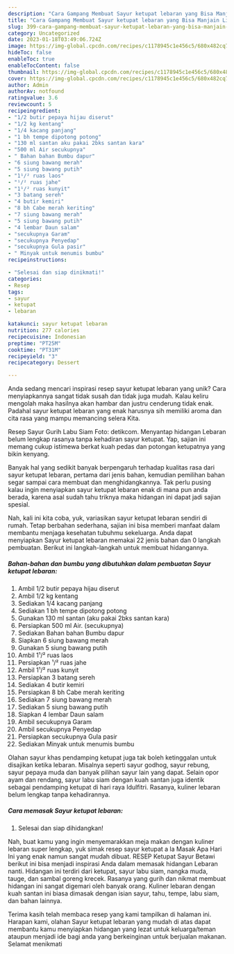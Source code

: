 ```yaml
---
description: "Cara Gampang Membuat Sayur ketupat lebaran yang Bisa Manjain Lidah"
title: "Cara Gampang Membuat Sayur ketupat lebaran yang Bisa Manjain Lidah"
slug: 399-cara-gampang-membuat-sayur-ketupat-lebaran-yang-bisa-manjain-lidah
category: Uncategorized
date: 2023-01-18T03:49:06.724Z
image: https://img-global.cpcdn.com/recipes/c1178945c1e456c5/680x482cq70/sayur-ketupat-lebaran-foto-resep-utama.jpg
hideToc: false
enableToc: true
enableTocContent: false
thumbnail: https://img-global.cpcdn.com/recipes/c1178945c1e456c5/680x482cq70/sayur-ketupat-lebaran-foto-resep-utama.jpg
cover: https://img-global.cpcdn.com/recipes/c1178945c1e456c5/680x482cq70/sayur-ketupat-lebaran-foto-resep-utama.jpg
author: Admin
authorAv: notfound
ratingvalue: 3.6
reviewcount: 5
recipeingredient:
- "1/2 butir pepaya hijau diserut"
- "1/2 kg kentang"
- "1/4 kacang panjang"
- "1 bh tempe dipotong potong"
- "130 ml santan aku pakai 2bks santan kara"
- "500 ml Air secukupnya"
- " Bahan bahan Bumbu dapur"
- "6 siung bawang merah"
- "5 siung bawang putih"
- "1¹/² ruas laos"
- "¹/² ruas jahe"
- "1¹/² ruas kunyit"
- "3 batang sereh"
- "4 butir kemiri"
- "8 bh Cabe merah keriting"
- "7 siung bawang merah"
- "5 siung bawang putih"
- "4 lembar Daun salam"
- "secukupnya Garam"
- "secukupnya Penyedap"
- "secukupnya Gula pasir"
- " Minyak untuk menumis bumbu"
recipeinstructions:

- "Selesai dan siap dinikmati!"
categories:
- Resep
tags:
- sayur
- ketupat
- lebaran

katakunci: sayur ketupat lebaran 
nutrition: 277 calories
recipecuisine: Indonesian
preptime: "PT25M"
cooktime: "PT31M"
recipeyield: "3"
recipecategory: Dessert

---
```





Anda sedang mencari inspirasi resep sayur ketupat lebaran yang unik? Cara menyiapkannya sangat tidak susah dan tidak juga mudah. Kalau keliru mengolah maka hasilnya akan hambar dan justru cenderung tidak enak. Padahal sayur ketupat lebaran yang enak harusnya sih memiliki aroma dan cita rasa yang mampu memancing selera Kita.





Resep Sayur Gurih Labu Siam Foto: detikcom. Menyantap hidangan Lebaran belum lengkap rasanya tanpa kehadiran sayur ketupat. Yap, sajian ini memang cukup istimewa berkat kuah pedas dan potongan ketupatnya yang bikin kenyang.

Banyak hal yang sedikit banyak berpengaruh terhadap kualitas rasa dari sayur ketupat lebaran, pertama dari jenis bahan, kemudian pemilihan bahan segar sampai cara membuat dan menghidangkannya. Tak perlu pusing kalau ingin menyiapkan sayur ketupat lebaran enak di mana pun anda berada, karena asal sudah tahu triknya maka hidangan ini dapat jadi sajian spesial.






Nah, kali ini kita coba, yuk, variasikan sayur ketupat lebaran sendiri di rumah. Tetap berbahan sederhana, sajian ini bisa memberi manfaat dalam membantu menjaga kesehatan tubuhmu sekeluarga. Anda dapat menyiapkan Sayur ketupat lebaran memakai 22 jenis bahan dan 0 langkah pembuatan. Berikut ini langkah-langkah untuk membuat hidangannya.

<!--inarticleads1-->

##### Bahan-bahan dan bumbu yang dibutuhkan dalam pembuatan Sayur ketupat lebaran:

1. Ambil 1/2 butir pepaya hijau diserut
1. Ambil 1/2 kg kentang
1. Sediakan 1/4 kacang panjang
1. Sediakan 1 bh tempe dipotong potong
1. Gunakan 130 ml santan (aku pakai 2bks santan kara)
1. Persiapkan 500 ml Air. (secukupnya)
1. Sediakan  Bahan bahan Bumbu dapur
1. Siapkan 6 siung bawang merah
1. Gunakan 5 siung bawang putih
1. Ambil 1¹/² ruas laos
1. Persiapkan ¹/² ruas jahe
1. Ambil 1¹/² ruas kunyit
1. Persiapkan 3 batang sereh
1. Sediakan 4 butir kemiri
1. Persiapkan 8 bh Cabe merah keriting
1. Sediakan 7 siung bawang merah
1. Sediakan 5 siung bawang putih
1. Siapkan 4 lembar Daun salam
1. Ambil secukupnya Garam
1. Ambil secukupnya Penyedap
1. Persiapkan secukupnya Gula pasir
1. Sediakan  Minyak untuk menumis bumbu


Olahan sayur khas pendamping ketupat juga tak boleh ketinggalan untuk disajikan ketika lebaran. Misalnya seperti sayur godhog, sayur rebung, sayur pepaya muda dan banyak pilihan sayur lain yang dapat. Selain opor ayam dan rendang, sayur labu siam dengan kuah santan juga identik sebagai pendamping ketupat di hari raya Idulfitri. Rasanya, kuliner lebaran belum lengkap tanpa kehadirannya. 

<!--inarticleads2-->

##### Cara memasak Sayur ketupat lebaran:


1. Selesai dan siap dihidangkan!

Nah, buat kamu yang ingin menyemarakkan meja makan dengan kuliner lebaran super lengkap, yuk simak resep sayur ketupat a la Masak Apa Hari Ini yang enak namun sangat mudah dibuat. RESEP Ketupat Sayur Betawi berikut ini bisa menjadi inspirasi Anda dalam memasak hidangan Lebaran nanti. Hidangan ini terdiri dari ketupat, sayur labu siam, nangka muda, tauge, dan sambal goreng krecek. Rasanya yang gurih dan nikmat membuat hidangan ini sangat digemari oleh banyak orang. Kuliner lebaran dengan kuah santan ini biasa dimasak dengan isian sayur, tahu, tempe, labu siam, dan bahan lainnya. 

Terima kasih telah membaca resep yang kami tampilkan di halaman ini. Harapan kami, olahan Sayur ketupat lebaran yang mudah di atas dapat membantu kamu menyiapkan hidangan yang lezat untuk keluarga/teman ataupun menjadi ide bagi anda yang berkeinginan untuk berjualan makanan. Selamat menikmati
